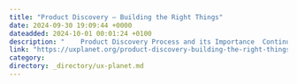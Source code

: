```yaml
---
title: "Product Discovery — Building the Right Things"
date: 2024-09-30 19:09:44 +0000
dateadded: 2024-10-01 00:01:24 +0100
description: "    Product Discovery Process and its Importance  Continue reading on UX Planet »  "
link: "https://uxplanet.org/product-discovery-building-the-right-things-eb968e259b2c?source=rss----819cc2aaeee0---4"
category:
directory: _directory/ux-planet.md
---
```

